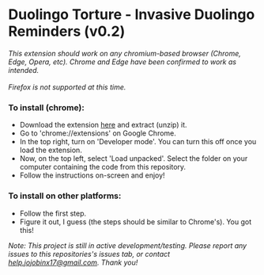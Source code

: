 # Duolingo Torture - Invasive Duolingo Reminders (v0.2)

_This extension should work on any chromium-based browser (Chrome, Edge, Opera, etc). Chrome and Edge have been confirmed to work as intended. <br><br>
Firefox is not supported at this time._

### To install (chrome):

- Download the extension [here](https://download.jojobinx.com?f=duolingo-torture) and extract (unzip) it.
- Go to 'chrome://extensions' on Google Chrome.
- In the top right, turn on 'Developer mode'. You can turn this off once you load the extension.
- Now, on the top left, select 'Load unpacked'. Select the folder on your computer containing the code from this repository.
- Follow the instructions on-screen and enjoy!

### To install on other platforms:
- Follow the first step.
- Figure it out, I guess (the steps should be similar to Chrome's). You got this!

_Note: This project is still in active development/testing. Please report any issues to this repositories's issues tab, or contact help.jojobinx17@gmail.com. Thank you!_
